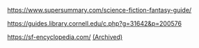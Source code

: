 
https://www.supersummary.com/science-fiction-fantasy-guide/

https://guides.library.cornell.edu/c.php?g=31642&p=200576

https://sf-encyclopedia.com/ [(Archived)](https://web.archive.org/web/20220416/https://sf-encyclopedia.com/) 
